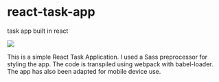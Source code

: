 # react-task-app
task app built in react

![](https://cl.ly/3i2m351z2f2F/download/Screen%20Recording%202018-04-16%20at%2009.46%20AM.gif)


This is a simple React Task Application. I used a Sass preprocessor for styling the app. The code is transpiled using webpack
with babel-loader. The app has also been adapted for mobile device use.
